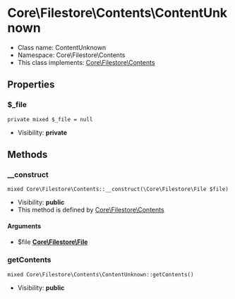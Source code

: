 Core\Filestore\Contents\ContentUnknown
===============






* Class name: ContentUnknown
* Namespace: Core\Filestore\Contents
* This class implements: [Core\Filestore\Contents](core_filestore_contents.md)




Properties
----------


### $_file

    private mixed $_file = null





* Visibility: **private**


Methods
-------


### __construct

    mixed Core\Filestore\Contents::__construct(\Core\Filestore\File $file)





* Visibility: **public**
* This method is defined by [Core\Filestore\Contents](core_filestore_contents.md)


#### Arguments
* $file **[Core\Filestore\File](core_filestore_file.md)**



### getContents

    mixed Core\Filestore\Contents\ContentUnknown::getContents()





* Visibility: **public**



